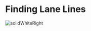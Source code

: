 # Finding Lane Lines

![solidWhiteRight](https://user-images.githubusercontent.com/35863175/57182682-5d9eae00-6ebf-11e9-8ef0-071c7b8e0027.gif)
